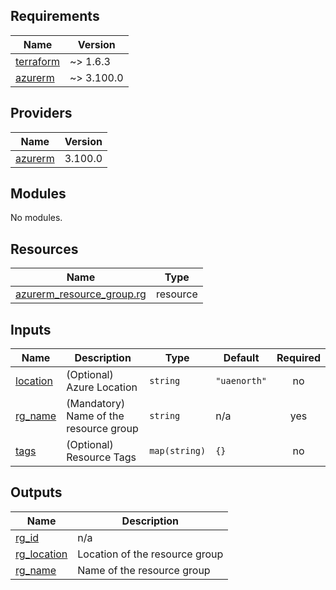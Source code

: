 <!-- BEGIN_TF_DOCS -->
## Requirements

| Name | Version |
|------|---------|
| <a name="requirement_terraform"></a> [terraform](#requirement\_terraform) | ~> 1.6.3 |
| <a name="requirement_azurerm"></a> [azurerm](#requirement\_azurerm) | ~> 3.100.0 |

## Providers

| Name | Version |
|------|---------|
| <a name="provider_azurerm"></a> [azurerm](#provider\_azurerm) | 3.100.0 |

## Modules

No modules.

## Resources

| Name | Type |
|------|------|
| [azurerm_resource_group.rg](https://registry.terraform.io/providers/hashicorp/azurerm/latest/docs/resources/resource_group) | resource |

## Inputs

| Name | Description | Type | Default | Required |
|------|-------------|------|---------|:--------:|
| <a name="input_location"></a> [location](#input\_location) | (Optional) Azure Location | `string` | `"uaenorth"` | no |
| <a name="input_rg_name"></a> [rg\_name](#input\_rg\_name) | (Mandatory) Name of the resource group | `string` | n/a | yes |
| <a name="input_tags"></a> [tags](#input\_tags) | (Optional) Resource Tags | `map(string)` | `{}` | no |

## Outputs

| Name | Description |
|------|-------------|
| <a name="output_rg_id"></a> [rg\_id](#output\_rg\_id) | n/a |
| <a name="output_rg_location"></a> [rg\_location](#output\_rg\_location) | Location of the resource group |
| <a name="output_rg_name"></a> [rg\_name](#output\_rg\_name) | Name of the resource group |
<!-- END_TF_DOCS -->
